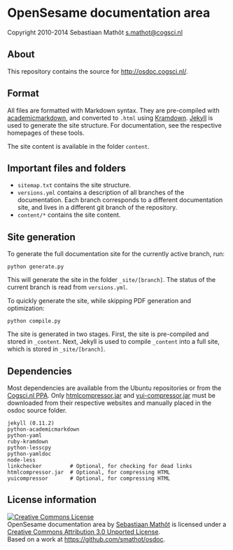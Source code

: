 # OpenSesame documentation area

Copyright 2010-2014
Sebastiaan Mathôt <s.mathot@cogsci.nl>

## About

This repository contains the source for <http://osdoc.cogsci.nl/>.

## Format

All files are formatted with Markdown syntax. They are pre-compiled with [academicmarkdown][], and converted to `.html` using [Kramdown][]. [Jekyll][] is used to generate the site structure. For documentation, see the respective homepages of these tools.

The site content is available in the folder `content`.

## Important files and folders

- `sitemap.txt` contains the site structure.
- `versions.yml` contains a description of all branches of the documentation. Each branch corresponds to a different documentation site, and lives in a different git branch of the repository.
- `content/*` contains the site content.

## Site generation

To generate the full documentation site for the currently active branch, run:

	python generate.py

This will generate the site in the folder `_site/[branch]`. The status of the current branch is read from `versions.yml`.

To quickly generate the site, while skipping PDF generation and optimization:

	python compile.py

The site is generated in two stages. First, the site is pre-compiled and stored in `_content`. Next, Jekyll is used to compile `_content` into a full site, which is stored in `_site/[branch]`.

## Dependencies

Most dependencies are available from the Ubuntu repositories or from the [Cogsci.nl PPA][]. Only [htmlcompressor.jar][] and [yui-compressor.jar][] must be downloaded from their respective websites and manually placed in the osdoc source folder.

	jekyll (0.11.2)
	python-academicmarkdown
	python-yaml
	ruby-kramdown
	python-lesscpy
	python-yamldoc
	node-less
	linkchecker         # Optional, for checking for dead links
	htmlcompressor.jar  # Optional, for compressing HTML
	yuicompressor		# Optional, for compressing HTML

## License information

<a rel="license" href="http://creativecommons.org/licenses/by/3.0/deed.en_US"><img alt="Creative Commons License" style="border-width:0" src="http://i.creativecommons.org/l/by/3.0/88x31.png" /></a><br /><span xmlns:dct="http://purl.org/dc/terms/" property="dct:title">OpenSesame documentation area</span> by <a xmlns:cc="http://creativecommons.org/ns#" href="http://osdoc.cogsci.nl" property="cc:attributionName" rel="cc:attributionURL">Sebastiaan Mathôt</a> is licensed under a <a rel="license" href="http://creativecommons.org/licenses/by/3.0/deed.en_US">Creative Commons Attribution 3.0 Unported License</a>.<br />Based on a work at <a xmlns:dct="http://purl.org/dc/terms/" href="https://github.com/smathot/osdoc" rel="dct:source">https://github.com/smathot/osdoc</a>.

[academicmarkdown]: https://github.com/smathot/academicmarkdown
[kramdown]: http://kramdown.rubyforge.org/
[jekyll]: https://github.com/mojombo/jekyll
[cogsci.nl ppa]: https://launchpad.net/~smathot/+archive/cogscinl/
[htmlcompressor.jar]: https://code.google.com/p/htmlcompressor/
[yui-compressor.jar]: https://github.com/yui/yuicompressor/downloads
